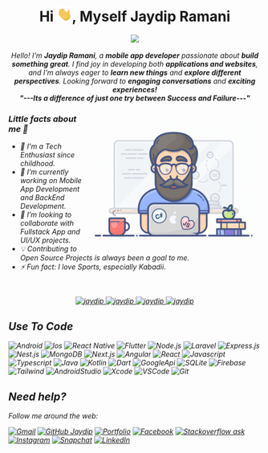 <h1 align="center">Hi <img src="https://raw.githubusercontent.com/ABSphreak/ABSphreak/master/gifs/Hi.gif" width="30px">, Myself Jaydip Ramani</h1>
<p align="center">
  <a href=""><img src="https://readme-typing-svg.herokuapp.com?lines=Computer+Science+And+Engineering;Mobile+App+Development;Full+Stack+App+Developer;Aspiring+Learner&center=true&width=500&height=50"></a>
</p>

<p align="center">
  <em>
  Hello! I'm <b>Jaydip Ramani</b>, a <b>mobile app developer</b> passionate about <b>build something great</b>. I find joy in developing both <b>applications and websites</b>, and I'm always eager to <b>learn new things</b> and <b>explore different perspectives</b>. Looking forward to <b>engaging conversations</b> and <b>exciting experiences!</b>
  <br>
  <b><i>"---Its a difference of just one try between Success and Failure---"</i></b>
</p>
 <img align="right" width="350" src="/assets/programmer.gif" alt="Coding gif" />


<h3>Little facts about me 🧑</h3>

- 🧞 I'm a Tech Enthusiast since childhood.
- 🔭 I’m currently working on Mobile App Development and BackEnd Development.
- 👯 I’m looking to collaborate with Fullstack App and UI/UX projects.
- 💡 Contributing to Open Source Projects is always been a goal to me.
- ⚡ Fun fact: I love Sports, especially Kabadii.
<br>
<p align="center">
 <a href="https://jaydipramani.github.io/Protfolio/" target="blank">
  <img src="https://img.shields.io/badge/Website-DC143C?style=for-the-badge&logo=medium&logoColor=white" alt="jaydip" />
 </a>
 <a href="https://www.linkedin.com/in/jaydip-ramani/" target="_blank">
  <img src="https://img.shields.io/badge/LinkedIn-0077B5?style=for-the-badge&logo=linkedin&logoColor=white" alt="jaydip"/>
 </a>
 <a href="https://instagram.com/jaydip__ramani/" target="_blank">
  <img src="https://img.shields.io/badge/Instagram-fe4164?style=for-the-badge&logo=instagram&logoColor=white" alt="jaydip" />
 </a> 
 <a href="https://www.facebook.com/jaydeep.ramani.3152" target="_blank">
  <img src="https://img.shields.io/badge/Facebook-20BEFF?&style=for-the-badge&logo=facebook&logoColor=white" alt="jaydip"  />
  </a> 
</p>

## Use To Code

![Android](https://img.shields.io/badge/Android-78C257?style=for-the-badge&labelColor=black&logo=android&logoColor=78C257)
![Ios](https://img.shields.io/badge/Ios-ffffff?style=for-the-badge&labelColor=black&logo=apple&logoColor=white)
![React Native](https://img.shields.io/badge/React_Native-20232A?style=for-the-badge&logo=react&logoColor=61DAFB)
![Flutter](https://img.shields.io/badge/Flutter-61DAFB?style=for-the-badge&labelColor=black&logo=flutter&logoColor=61DAFB)
![Node.js](https://img.shields.io/badge/Nodejs-3C873A?style=for-the-badge&labelColor=black&logo=node.js&logoColor=3C873A)
![Laravel](https://img.shields.io/badge/Laravel-F05340?style=for-the-badge&labelColor=black&logo=laravel&logoColor=F05340)
![Express.js](https://img.shields.io/badge/Express.js-000000?style=for-the-badge&logo=express&logoColor=white)
![Nest.js](https://img.shields.io/badge/Nest.js-df224e?style=for-the-badge&labelColor=black&logo=nest&logoColor=df224e)
![MongoDB](https://img.shields.io/badge/MongoDB-4EA94B?style=for-the-badge&logo=mongodb&logoColor=white)
![Next.js](https://img.shields.io/badge/next.js-000000?style=for-the-badge&logo=nextdotjs&logoColor=white)
![Angular](https://img.shields.io/badge/Angular-df224e?style=for-the-badge&labelColor=black&logo=angular&logoColor=df224e)
![React](https://img.shields.io/badge/-React-61DBFB?style=for-the-badge&labelColor=black&logo=react&logoColor=61DBFB)
![Javascript](https://img.shields.io/badge/Javascript-F0DB4F?style=for-the-badge&labelColor=black&logo=javascript&logoColor=F0DB4F)
![Typescript](https://img.shields.io/badge/Typescript-007acc?style=for-the-badge&labelColor=black&logo=typescript&logoColor=007acc)
![Java](https://img.shields.io/badge/Java-5382a1?style=for-the-badge&labelColor=black&logo=java&logoColor=5382a1)
![Kotlin](https://img.shields.io/badge/Kotlin-B125EA?style=for-the-badge&labelColor=black&logo=kotlin&logoColor=B125EA)
![Dart](https://img.shields.io/badge/Dart-0075BA?style=for-the-badge&labelColor=black&logo=dart&logoColor=white)
![GoogleApi](https://img.shields.io/badge/Google%20Api-FFA611?style=for-the-badge&labelColor=black&logo=googlecloud&logoColor=FFA611)
![SQLite](https://img.shields.io/badge/Sqlite-003c57?style=for-the-badge&labelColor=black&logo=sqlite&logoColor=white)
![Firebase](https://img.shields.io/badge/Firebase-FFA611?style=for-the-badge&labelColor=black&logo=firebase&logoColor=FFA611)
![Tailwind](https://img.shields.io/badge/Tailwind_CSS-092749?style=for-the-badge&logo=tailwindcss&logoColor=06B6D4&labelColor=000000)
![AndroidStudio](https://img.shields.io/badge/Android%20Studio-4286f5?style=for-the-badge&labelColor=black&logo=androidstudio&logoColor=4286f5)
![Xcode](https://img.shields.io/badge/Xcode-black?style=for-the-badge&labelColor=black&logo=xcode&logoColor=white)
![VSCode](https://img.shields.io/badge/Visual_Studio-0078d7?style=for-the-badge&logo=visual%20studio&logoColor=white)
![Git](https://img.shields.io/badge/Git-F05032?style=for-the-badge&logo=git&logoColor=white)

## Need help?
<i>Follow me around the web:</i><br>

[![Gmail](https://img.shields.io/badge/%20-Send%20Mail-black?color=14171A&labelColor=ef5350&logo=gmail&logoColor=ffffff)](mailto:jaydipramani23110@gmail.com?subject=From%20GitHub&body=Hi,%20there.%20Found%20you%20from%20GitHub.) [![GitHub Jaydip](https://img.shields.io/github/followers/jaydipramani?label=follow&style=social)](https://github.com/jaydipramani) [![Portfolio](https://img.shields.io/badge/-jaydipramani.github.io-242424?style=flat-square&logo=circle&logoColor=White)](https://jaydipramani.github.io/Protfolio/) [![Facebook](https://img.shields.io/badge/Facebook-add-blue.svg?logo=facebook&logoColor=white)](https://www.facebook.com/jaydeep.ramani.3152) [![Stackoverflow ask](https://img.shields.io/badge/StackOverflow-ask-orange)](https://stackoverflow.com/users/23373654/jaydip-ramani) [![Instagram](https://img.shields.io/badge/Instagram-follow-purple.svg?logo=instagram&logoColor=white)](https://instagram.com/jaydip__ramani/) [![Snapchat](https://img.shields.io/badge/Snapchat-add-yellow.svg?logo=snapchat&logoColor=white)](https://www.snapchat.com/add/jdramani23) [![LinkedIn](https://img.shields.io/badge/LinkedIn-connect-blue.svg?logo=linkedin&logoColor=white)](https://www.linkedin.com/in/jaydip-ramani/)

</p>
